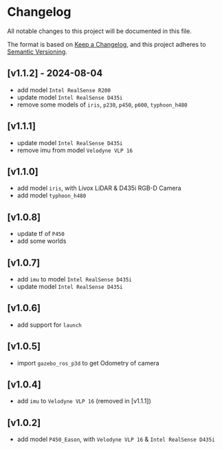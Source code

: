 # Changelog

All notable changes to this project will be documented in this file.

The format is based on [Keep a Changelog](https://keepachangelog.com/en/1.1.0/),
and this project adheres to [Semantic Versioning](https://semver.org/spec/v2.0.0.html).

## [v1.1.2] - 2024-08-04
- add model `Intel RealSense R200`
- update model `Intel RealSense D435i`
- remove some models of `iris`, `p230`, `p450`, `p600`, `typhoon_h480`

## [v1.1.1]
- update model `Intel RealSense D435i`
- remove imu from model `Velodyne VLP 16`

## [v1.1.0]
- add model `iris`, with Livox LiDAR & D435i RGB-D Camera
- add model `typhoon_h480`

## [v1.0.8]
- update tf of `P450`
- add some worlds

## [v1.0.7]
- add `imu` to model `Intel RealSense D435i`
- update model `Intel RealSense D435i`

## [v1.0.6]
- add support for `launch`

## [v1.0.5]
- import `gazebo_ros_p3d` to get Odometry of camera

## [v1.0.4]
- add `imu` to `Velodyne VLP 16` (removed in [v1.1.1])

## [v1.0.2]
- add model `P450_Eason`, with `Velodyne VLP 16` &  `Intel RealSense D435i`
